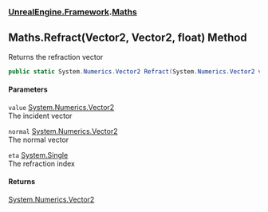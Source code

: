 ### [UnrealEngine.Framework](UnrealEngine_Framework.md 'UnrealEngine.Framework').[Maths](Maths.md 'UnrealEngine.Framework.Maths')
## Maths.Refract(Vector2, Vector2, float) Method
Returns the refraction vector  
```csharp
public static System.Numerics.Vector2 Refract(System.Numerics.Vector2 value, System.Numerics.Vector2 normal, float eta);
```
#### Parameters
<a name='UnrealEngine_Framework_Maths_Refract(System_Numerics_Vector2_System_Numerics_Vector2_float)_value'></a>
`value` [System.Numerics.Vector2](https://docs.microsoft.com/en-us/dotnet/api/System.Numerics.Vector2 'System.Numerics.Vector2')  
The incident vector
  
<a name='UnrealEngine_Framework_Maths_Refract(System_Numerics_Vector2_System_Numerics_Vector2_float)_normal'></a>
`normal` [System.Numerics.Vector2](https://docs.microsoft.com/en-us/dotnet/api/System.Numerics.Vector2 'System.Numerics.Vector2')  
The normal vector
  
<a name='UnrealEngine_Framework_Maths_Refract(System_Numerics_Vector2_System_Numerics_Vector2_float)_eta'></a>
`eta` [System.Single](https://docs.microsoft.com/en-us/dotnet/api/System.Single 'System.Single')  
The refraction index
  
#### Returns
[System.Numerics.Vector2](https://docs.microsoft.com/en-us/dotnet/api/System.Numerics.Vector2 'System.Numerics.Vector2')  
